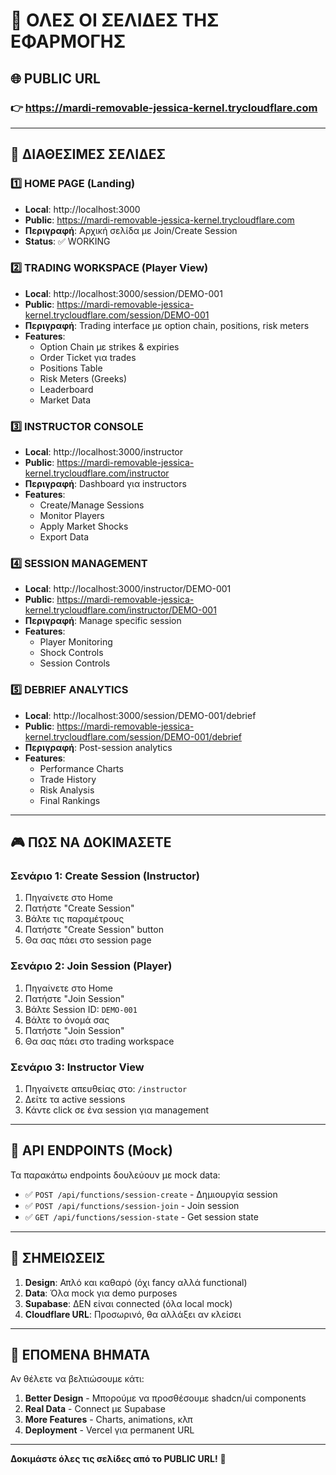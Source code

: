 # 📱 ΟΛΕΣ ΟΙ ΣΕΛΙΔΕΣ ΤΗΣ ΕΦΑΡΜΟΓΗΣ

## 🌐 PUBLIC URL
### 👉 https://mardi-removable-jessica-kernel.trycloudflare.com

---

## 📄 ΔΙΑΘΕΣΙΜΕΣ ΣΕΛΙΔΕΣ

### 1️⃣ **HOME PAGE** (Landing)
- **Local**: http://localhost:3000
- **Public**: https://mardi-removable-jessica-kernel.trycloudflare.com
- **Περιγραφή**: Αρχική σελίδα με Join/Create Session
- **Status**: ✅ WORKING

### 2️⃣ **TRADING WORKSPACE** (Player View)
- **Local**: http://localhost:3000/session/DEMO-001
- **Public**: https://mardi-removable-jessica-kernel.trycloudflare.com/session/DEMO-001
- **Περιγραφή**: Trading interface με option chain, positions, risk meters
- **Features**:
  - Option Chain με strikes & expiries
  - Order Ticket για trades
  - Positions Table
  - Risk Meters (Greeks)
  - Leaderboard
  - Market Data

### 3️⃣ **INSTRUCTOR CONSOLE**
- **Local**: http://localhost:3000/instructor
- **Public**: https://mardi-removable-jessica-kernel.trycloudflare.com/instructor
- **Περιγραφή**: Dashboard για instructors
- **Features**:
  - Create/Manage Sessions
  - Monitor Players
  - Apply Market Shocks
  - Export Data

### 4️⃣ **SESSION MANAGEMENT** 
- **Local**: http://localhost:3000/instructor/DEMO-001
- **Public**: https://mardi-removable-jessica-kernel.trycloudflare.com/instructor/DEMO-001
- **Περιγραφή**: Manage specific session
- **Features**:
  - Player Monitoring
  - Shock Controls
  - Session Controls

### 5️⃣ **DEBRIEF ANALYTICS**
- **Local**: http://localhost:3000/session/DEMO-001/debrief
- **Public**: https://mardi-removable-jessica-kernel.trycloudflare.com/session/DEMO-001/debrief
- **Περιγραφή**: Post-session analytics
- **Features**:
  - Performance Charts
  - Trade History
  - Risk Analysis
  - Final Rankings

---

## 🎮 ΠΩΣ ΝΑ ΔΟΚΙΜΑΣΕΤΕ

### **Σενάριο 1: Create Session (Instructor)**
1. Πηγαίνετε στο Home
2. Πατήστε "Create Session"
3. Βάλτε τις παραμέτρους
4. Πατήστε "Create Session" button
5. Θα σας πάει στο session page

### **Σενάριο 2: Join Session (Player)**
1. Πηγαίνετε στο Home
2. Πατήστε "Join Session"
3. Βάλτε Session ID: `DEMO-001`
4. Βάλτε το όνομά σας
5. Πατήστε "Join Session"
6. Θα σας πάει στο trading workspace

### **Σενάριο 3: Instructor View**
1. Πηγαίνετε απευθείας στο: `/instructor`
2. Δείτε τα active sessions
3. Κάντε click σε ένα session για management

---

## 🔧 API ENDPOINTS (Mock)

Τα παρακάτω endpoints δουλεύουν με mock data:

- ✅ `POST /api/functions/session-create` - Δημιουργία session
- ✅ `POST /api/functions/session-join` - Join session
- ✅ `GET /api/functions/session-state` - Get session state

---

## 📝 ΣΗΜΕΙΩΣΕΙΣ

1. **Design**: Απλό και καθαρό (όχι fancy αλλά functional)
2. **Data**: Όλα mock για demo purposes
3. **Supabase**: ΔΕΝ είναι connected (όλα local mock)
4. **Cloudflare URL**: Προσωρινό, θα αλλάξει αν κλείσει

---

## 🚀 ΕΠΟΜΕΝΑ ΒΗΜΑΤΑ

Αν θέλετε να βελτιώσουμε κάτι:
1. **Better Design** - Μπορούμε να προσθέσουμε shadcn/ui components
2. **Real Data** - Connect με Supabase
3. **More Features** - Charts, animations, κλπ
4. **Deployment** - Vercel για permanent URL

---

**Δοκιμάστε όλες τις σελίδες από το PUBLIC URL!** 🎉
